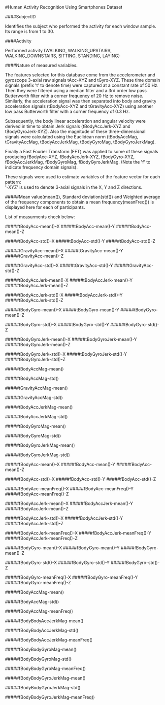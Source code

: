 #Human Activity Recognition Using Smartphones Dataset

####SubjectID

Identifies the subject who performed the activity for each window sample. Its range is from 1 to 30.

####Activity

Performed activity (WALKING, WALKING_UPSTAIRS, WALKING_DOWNSTAIRS, SITTING, STANDING, LAYING)

####Nature of measured variables.

The features selected for this database come from the accelerometer and gyroscope 3-axial raw signals tAcc-XYZ and tGyro-XYZ. These time domain signals (prefix 't' to denote time) were captured at a constant rate of 50 Hz. Then they were filtered using a median filter and a 3rd order low pass Butterworth filter with a corner frequency of 20 Hz to remove noise. Similarly, the acceleration signal was then separated into body and gravity acceleration signals (tBodyAcc-XYZ and tGravityAcc-XYZ) using another low pass Butterworth filter with a corner frequency of 0.3 Hz. 

Subsequently, the body linear acceleration and angular velocity were derived in time to obtain Jerk signals (tBodyAccJerk-XYZ and tBodyGyroJerk-XYZ). Also the magnitude of these three-dimensional signals were calculated using the Euclidean norm (tBodyAccMag, tGravityAccMag, tBodyAccJerkMag, tBodyGyroMag, tBodyGyroJerkMag). 

Finally a Fast Fourier Transform (FFT) was applied to some of these signals producing fBodyAcc-XYZ, fBodyAccJerk-XYZ, fBodyGyro-XYZ, fBodyAccJerkMag, fBodyGyroMag, fBodyGyroJerkMag. (Note the 'f' to indicate frequency domain signals). 

These signals were used to estimate variables of the feature vector for each pattern:  
'-XYZ' is used to denote 3-axial signals in the X, Y and Z directions.

#####Mean value(mean()), Standard deviation(std()) and Weighted average of the frequency components to obtain a mean frequency(meanFreq()) is displayed here for each of participants.

List of measurments check below:

#####tBodyAcc-mean()-X
#####tBodyAcc-mean()-Y
#####tBodyAcc-mean()-Z

#####tBodyAcc-std()-X
#####tBodyAcc-std()-Y
#####tBodyAcc-std()-Z

#####tGravityAcc-mean()-X
#####tGravityAcc-mean()-Y
#####tGravityAcc-mean()-Z

#####tGravityAcc-std()-X
#####tGravityAcc-std()-Y
#####tGravityAcc-std()-Z

#####tBodyAccJerk-mean()-X
#####tBodyAccJerk-mean()-Y
#####tBodyAccJerk-mean()-Z

#####tBodyAccJerk-std()-X
#####tBodyAccJerk-std()-Y
#####tBodyAccJerk-std()-Z

#####tBodyGyro-mean()-X
#####tBodyGyro-mean()-Y
#####tBodyGyro-mean()-Z

#####tBodyGyro-std()-X
#####tBodyGyro-std()-Y
#####tBodyGyro-std()-Z

#####tBodyGyroJerk-mean()-X
#####tBodyGyroJerk-mean()-Y
#####tBodyGyroJerk-mean()-Z

#####tBodyGyroJerk-std()-X
#####tBodyGyroJerk-std()-Y
#####tBodyGyroJerk-std()-Z

#####tBodyAccMag-mean()

#####tBodyAccMag-std()

#####tGravityAccMag-mean()

#####tGravityAccMag-std()

#####tBodyAccJerkMag-mean()

#####tBodyAccJerkMag-std()

#####tBodyGyroMag-mean()

#####tBodyGyroMag-std()

#####tBodyGyroJerkMag-mean()

#####tBodyGyroJerkMag-std()

#####fBodyAcc-mean()-X
#####fBodyAcc-mean()-Y
#####fBodyAcc-mean()-Z

#####fBodyAcc-std()-X
#####fBodyAcc-std()-Y
#####fBodyAcc-std()-Z

#####fBodyAcc-meanFreq()-X
#####fBodyAcc-meanFreq()-Y
#####fBodyAcc-meanFreq()-Z

#####fBodyAccJerk-mean()-X
#####fBodyAccJerk-mean()-Y
#####fBodyAccJerk-mean()-Z

#####fBodyAccJerk-std()-X
#####fBodyAccJerk-std()-Y
#####fBodyAccJerk-std()-Z

#####fBodyAccJerk-meanFreq()-X
#####fBodyAccJerk-meanFreq()-Y
#####fBodyAccJerk-meanFreq()-Z

#####fBodyGyro-mean()-X
#####fBodyGyro-mean()-Y
#####fBodyGyro-mean()-Z

#####fBodyGyro-std()-X
#####fBodyGyro-std()-Y
#####fBodyGyro-std()-Z

#####fBodyGyro-meanFreq()-X
#####fBodyGyro-meanFreq()-Y
#####fBodyGyro-meanFreq()-Z

#####fBodyAccMag-mean()

#####fBodyAccMag-std()

#####fBodyAccMag-meanFreq()

#####fBodyBodyAccJerkMag-mean()

#####fBodyBodyAccJerkMag-std()

#####fBodyBodyAccJerkMag-meanFreq()

#####fBodyBodyGyroMag-mean()

#####fBodyBodyGyroMag-std()

#####fBodyBodyGyroMag-meanFreq()

#####fBodyBodyGyroJerkMag-mean()

#####fBodyBodyGyroJerkMag-std()

#####fBodyBodyGyroJerkMag-meanFreq()
